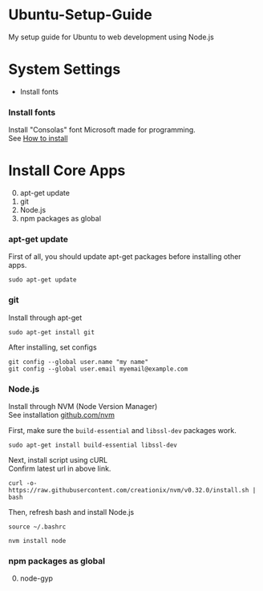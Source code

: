 # Ubuntu-Setup-Guide
My setup guide for Ubuntu to web development using Node.js


# System Settings
- Install fonts


### Install fonts
Install "Consolas" font Microsoft made for programming.  
See [How to install](http://ssup2.iptime.org/wiki/Ubuntu_Consolas_Font_Install)


# Install Core Apps
0. apt-get update
0. git
0. Node.js
0. npm packages as global


### apt-get update
First of all, you should update apt-get packages before installing other apps.
```
sudo apt-get update
```

### git
Install through apt-get
```
sudo apt-get install git
```

After installing, set configs
```
git config --global user.name "my name"
git config --global user.email myemail@example.com
```


### Node.js
Install through NVM (Node Version Manager)  
See installation [github.com/nvm](https://github.com/creationix/nvm)

First, make sure the ```build-essential``` and ```libssl-dev``` packages work.
```
sudo apt-get install build-essential libssl-dev
```

Next, install script using cURL  
Confirm latest url in above link.
```
curl -o- https://raw.githubusercontent.com/creationix/nvm/v0.32.0/install.sh | bash
```

Then, refresh bash and install Node.js
```
source ~/.bashrc
```
```
nvm install node
```

### npm packages as global
0. node-gyp
